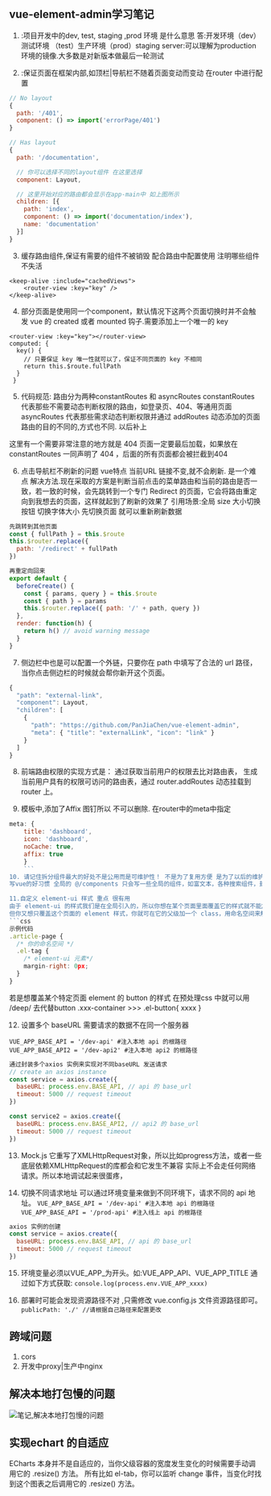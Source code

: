 ## vue-element-admin学习笔记
1. :项目开发中的dev, test, staging ,prod 环境 是什么意思
答:开发环境（dev） 测试环境 （test）生产环境（prod）staging server:可以理解为production环境的镜像.大多数是对新版本做最后一轮测试

2. :保证页面在框架内部,如顶栏|导航栏不随着页面变动而变动 在router 中进行配置
``` js 
// No layout
{
  path: '/401',
  component: () => import('errorPage/401')
}

// Has layout
{
  path: '/documentation',

  // 你可以选择不同的layout组件 在这里选择
  component: Layout,

  // 这里开始对应的路由都会显示在app-main中 如上图所示
  children: [{
    path: 'index',
    component: () => import('documentation/index'),
    name: 'documentation'
  }]
}
```
3. 缓存路由组件,保证有需要的组件不被销毁 配合路由中配置使用 注明哪些组件不失活
```vue
<keep-alive :include="cachedViews">
    <router-view :key="key" />
</keep-alive>
```
4. 部分页面是使用同一个component，默认情况下这两个页面切换时并不会触发 vue 的 created 或者 mounted 钩子.需要添加上一个唯一的 key
``` vue
<router-view :key="key"></router-view>
computed: {
  key() {
    // 只要保证 key 唯一性就可以了，保证不同页面的 key 不相同
    return this.$route.fullPath
  }
 }
 ```
5. 代码规范: 路由分为两种constantRoutes 和 asyncRoutes
constantRoutes  代表那些不需要动态判断权限的路由，如登录页、404、等通用页面
asyncRoutes 代表那些需求动态判断权限并通过 addRoutes 动态添加的页面
路由的目的不同的,方式也不同. 以后补上

这里有一个需要非常注意的地方就是 404 页面一定要最后加载，如果放在 constantRoutes 一同声明了 404 ，后面的所有页面都会被拦截到404

6. 点击导航栏不刷新的问题 vue特点 当前URL 链接不变,就不会刷新.
   是一个难点 解决方法.现在采取的方案是判断当前点击的菜单路由和当前的路由是否一致，若一致的时候，会先跳转到一个专门 Redirect 的页面，它会将路由重定向到我想去的页面，这样就起到了刷新的效果了
引用场景:全局 size 大小切换按钮 切换字体大小 先切换页面 就可以重新刷新数据 
```js
先跳转到其他页面
const { fullPath } = this.$route
this.$router.replace({
  path: '/redirect' + fullPath
})

再重定向回来
export default {
  beforeCreate() {
    const { params, query } = this.$route
    const { path } = params
    this.$router.replace({ path: '/' + path, query })
  },
  render: function(h) {
    return h() // avoid warning message
  }
}
```
7. 侧边栏中也是可以配置一个外链，只要你在 path 中填写了合法的 url 路径，当你点击侧边栏的时候就会帮你新开这个页面。
``` js
{
  "path": "external-link",
  "component": Layout,
  "children": [
    {
      "path": "https://github.com/PanJiaChen/vue-element-admin",
      "meta": { "title": "externalLink", "icon": "link" }
    }
  ]
}
```
8. 前端路由权限的实现方式是：
通过获取当前用户的权限去比对路由表，
生成当前用户具有的权限可访问的路由表，通过 router.addRoutes 动态挂载到 router 上。

9. 模板中,添加了Affix 图钉所以 不可以删除.
在router中的meta中指定
``` js
meta: {
    title: 'dashboard',
    icon: 'dashboard',
    noCache: true,
    affix: true
    }
    ```
10. 请记住拆分组件最大的好处不是公用而是可维护性！ 不是为了复用方便 是为了以后的维护方便
写vue的好习惯 全局的 @/components 只会写一些全局的组件，如富文本，各种搜索组件，封装的日期组件等等能被公用的组件。每个页面或者模块特定的业务组件则会写在当前 views 下面

11.自定义 element-ui 样式 重点 很有用
由于 element-ui 的样式我们是在全局引入的，所以你想在某个页面里面覆盖它的样式就不能加 scoped 直接style的方式
但你又想只覆盖这个页面的 element 样式，你就可在它的父级加一个 class，用命名空间来解决问题
```css
示例代码
.article-page {
  /* 你的命名空间 */
  .el-tag {
    /* element-ui 元素*/
    margin-right: 0px;
  }
}
```
若是想覆盖某个特定页面 element 的 button 的样式  在预处理css 中就可以用 /deep/ 去代替button
.xxx-container >>> .el-button{
  xxxx
}

12. 设置多个 baseURL 需要请求的数据不在同一个服务器
```
VUE_APP_BASE_API = '/dev-api' #注入本地 api 的根路径
VUE_APP_BASE_API2 = '/dev-api2' #注入本地 api2 的根路径
```
```js 
通过封装多个axios 实例来实现对不同baseURL 发送请求
// create an axios instance
const service = axios.create({
  baseURL: process.env.BASE_API, // api 的 base_url
  timeout: 5000 // request timeout
})

const service2 = axios.create({
  baseURL: process.env.BASE_API2, // api2 的 base_url
  timeout: 5000 // request timeout
})
```

13. Mock.js 它重写了XMLHttpRequest对象，所以比如progress方法，或者一些底层依赖XMLHttpRequest的库都会和它发生不兼容 
    实际上不会走任何网络请求。所以本地调试起来很蛋疼，

14. 切换不同请求地址 可以通过环境变量来做到不同环境下，请求不同的 api 地址。
    `VUE_APP_BASE_API = '/dev-api' #注入本地 api 的根路径`
    `VUE_APP_BASE_API = '/prod-api' #注入线上 api 的根路径`
``` js
axios 实例的创建
const service = axios.create({
  baseURL: process.env.BASE_API, // api 的 base_url
  timeout: 5000 // request timeout
})
```
15. 环境变量必须以VUE_APP_为开头。如:VUE_APP_API、VUE_APP_TITLE
    通过如下方式获取:
    `console.log(process.env.VUE_APP_xxxx)`

16. 部署时可能会发现资源路径不对 ,只需修改 vue.config.js 文件资源路径即可。
    `publicPath: './' //请根据自己路径来配置更改`


## 跨域问题
1. cors
2. 开发中proxy|生产中nginx


## 解决本地打包慢的问题
![笔记,解决本地打包慢的问题](/image/2.png)

## 实现echart 的自适应
ECharts 本身并不是自适应的，当你父级容器的宽度发生变化的时候需要手动调用它的 .resize() 方法。
 所有比如 el-tab，你可以监听 change 事件，当变化时找到这个图表之后调用它的 .resize() 方法。



